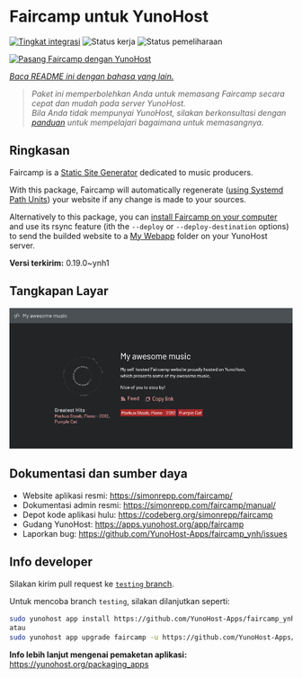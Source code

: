<!--
N.B.: README ini dibuat secara otomatis oleh <https://github.com/YunoHost/apps/tree/master/tools/readme_generator>
Ini TIDAK boleh diedit dengan tangan.
-->

# Faircamp untuk YunoHost

[![Tingkat integrasi](https://dash.yunohost.org/integration/faircamp.svg)](https://ci-apps.yunohost.org/ci/apps/faircamp/) ![Status kerja](https://ci-apps.yunohost.org/ci/badges/faircamp.status.svg) ![Status pemeliharaan](https://ci-apps.yunohost.org/ci/badges/faircamp.maintain.svg)

[![Pasang Faircamp dengan YunoHost](https://install-app.yunohost.org/install-with-yunohost.svg)](https://install-app.yunohost.org/?app=faircamp)

*[Baca README ini dengan bahasa yang lain.](./ALL_README.md)*

> *Paket ini memperbolehkan Anda untuk memasang Faircamp secara cepat dan mudah pada server YunoHost.*  
> *Bila Anda tidak mempunyai YunoHost, silakan berkonsultasi dengan [panduan](https://yunohost.org/install) untuk mempelajari bagaimana untuk memasangnya.*

## Ringkasan

Faircamp is a [Static Site Generator](https://en.wikipedia.org/wiki/Static_site_generator) dedicated to music producers.

With this package, Faircamp will automatically regenerate ([using Systemd Path Units](https://www.putorius.net/systemd-path-units.html)) your website if any change is made to your sources.

Alternatively to this package, you can [install Faircamp on your computer](https://simonrepp.com/faircamp/manual/installation.html) and use its rsync feature (ith the `--deploy` or `--deploy-destination` options) to send the builded website to a [My Webapp](https://apps.yunohost.org/app/my_webapp) folder on your YunoHost server.


**Versi terkirim:** 0.19.0~ynh1

## Tangkapan Layar

![Tangkapan Layar pada Faircamp](./doc/screenshots/faircamp-screenshot.png)

## Dokumentasi dan sumber daya

- Website aplikasi resmi: <https://simonrepp.com/faircamp/>
- Dokumentasi admin resmi: <https://simonrepp.com/faircamp/manual/>
- Depot kode aplikasi hulu: <https://codeberg.org/simonrepp/faircamp>
- Gudang YunoHost: <https://apps.yunohost.org/app/faircamp>
- Laporkan bug: <https://github.com/YunoHost-Apps/faircamp_ynh/issues>

## Info developer

Silakan kirim pull request ke [`testing` branch](https://github.com/YunoHost-Apps/faircamp_ynh/tree/testing).

Untuk mencoba branch `testing`, silakan dilanjutkan seperti:

```bash
sudo yunohost app install https://github.com/YunoHost-Apps/faircamp_ynh/tree/testing --debug
atau
sudo yunohost app upgrade faircamp -u https://github.com/YunoHost-Apps/faircamp_ynh/tree/testing --debug
```

**Info lebih lanjut mengenai pemaketan aplikasi:** <https://yunohost.org/packaging_apps>
